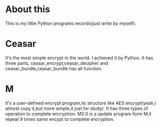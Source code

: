 # About this
This is my little Python programs records(just write by myself).

# Ceasar
It's the most simple encrypt in the world. I achieved it by Python.
It has three parts, ceasar_encrypt,ceasar_decipher and ceasar_bundle,ceasar_bundle has all function.

# M
It's a user-defined encrypt program,its structure like AES encrypt(yeah,I almost copy it,but more simple,it just for study).
It has three types of operation to complete encryption.
M2.0 is a update program form M,it repeat 9 times same encypt to complete encryption.
